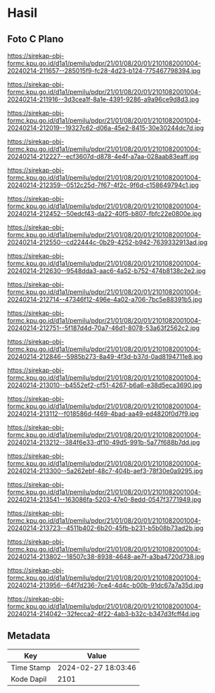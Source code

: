 # Hasil

## Foto C Plano

https://sirekap-obj-formc.kpu.go.id/d1a1/pemilu/pdpr/21/01/08/20/01/2101082001004-20240214-211657--285015f9-fc28-4d23-b124-775467798394.jpg

https://sirekap-obj-formc.kpu.go.id/d1a1/pemilu/pdpr/21/01/08/20/01/2101082001004-20240214-211916--3d3cea1f-8a1e-4391-9286-a9a96ce9d8d3.jpg

https://sirekap-obj-formc.kpu.go.id/d1a1/pemilu/pdpr/21/01/08/20/01/2101082001004-20240214-212019--19327c62-d06a-45e2-8415-30e30244dc7d.jpg

https://sirekap-obj-formc.kpu.go.id/d1a1/pemilu/pdpr/21/01/08/20/01/2101082001004-20240214-212227--ecf3607d-d878-4e4f-a7aa-028aab83eaff.jpg

https://sirekap-obj-formc.kpu.go.id/d1a1/pemilu/pdpr/21/01/08/20/01/2101082001004-20240214-212359--0512c25d-7f67-4f2c-9f6d-c158649794c1.jpg

https://sirekap-obj-formc.kpu.go.id/d1a1/pemilu/pdpr/21/01/08/20/01/2101082001004-20240214-212452--50edcf43-da22-40f5-b807-fbfc22e0800e.jpg

https://sirekap-obj-formc.kpu.go.id/d1a1/pemilu/pdpr/21/01/08/20/01/2101082001004-20240214-212550--cd22444c-0b29-4252-b942-7639332913ad.jpg

https://sirekap-obj-formc.kpu.go.id/d1a1/pemilu/pdpr/21/01/08/20/01/2101082001004-20240214-212630--9548dda3-aac6-4a52-b752-474b8138c2e2.jpg

https://sirekap-obj-formc.kpu.go.id/d1a1/pemilu/pdpr/21/01/08/20/01/2101082001004-20240214-212714--47346f12-496e-4a02-a706-7bc5e88391b5.jpg

https://sirekap-obj-formc.kpu.go.id/d1a1/pemilu/pdpr/21/01/08/20/01/2101082001004-20240214-212751--5f187d4d-70a7-46d1-8078-53a63f2562c2.jpg

https://sirekap-obj-formc.kpu.go.id/d1a1/pemilu/pdpr/21/01/08/20/01/2101082001004-20240214-212846--5985b273-8a49-4f3d-b37d-0ad8194711e8.jpg

https://sirekap-obj-formc.kpu.go.id/d1a1/pemilu/pdpr/21/01/08/20/01/2101082001004-20240214-213010--b4552ef2-cf51-4267-b6a6-e38d5eca3690.jpg

https://sirekap-obj-formc.kpu.go.id/d1a1/pemilu/pdpr/21/01/08/20/01/2101082001004-20240214-213112--f018586d-f469-4bad-aa49-ed4820f0d7f9.jpg

https://sirekap-obj-formc.kpu.go.id/d1a1/pemilu/pdpr/21/01/08/20/01/2101082001004-20240214-213212--384f6e33-df10-49d5-991b-5a77f688b7dd.jpg

https://sirekap-obj-formc.kpu.go.id/d1a1/pemilu/pdpr/21/01/08/20/01/2101082001004-20240214-213300--5a262ebf-48c7-404b-aef3-78f30e0a9295.jpg

https://sirekap-obj-formc.kpu.go.id/d1a1/pemilu/pdpr/21/01/08/20/01/2101082001004-20240214-213541--163086fa-5203-47e0-8edd-0547f3771949.jpg

https://sirekap-obj-formc.kpu.go.id/d1a1/pemilu/pdpr/21/01/08/20/01/2101082001004-20240214-213723--4511b402-6b20-45fb-b231-b5b08b73ad2b.jpg

https://sirekap-obj-formc.kpu.go.id/d1a1/pemilu/pdpr/21/01/08/20/01/2101082001004-20240214-213802--18507c38-8938-4648-ae7f-a3ba4720d738.jpg

https://sirekap-obj-formc.kpu.go.id/d1a1/pemilu/pdpr/21/01/08/20/01/2101082001004-20240214-213956--64f7d236-7ce4-4d4c-b00b-91dc67a7a35d.jpg

https://sirekap-obj-formc.kpu.go.id/d1a1/pemilu/pdpr/21/01/08/20/01/2101082001004-20240214-214042--32fecca2-4f22-4ab3-b32c-b347d3fcff4d.jpg


## Metadata

| Key        | Value               |
| ---------- | ------------------- |
| Time Stamp | 2024-02-27 18:03:46 |
| Kode Dapil | 2101                |



